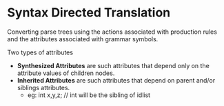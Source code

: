 # Syntax Directed Translation

Converting parse trees using the actions associated with production rules and the attributes associated with grammar symbols.

Two types of attributes

* **Synthesized Attributes** are such attributes that depend only on the attribute values of children nodes.
* **Inherited Attributes** are such attributes that depend on parent and/or siblings attributes.
  * eg: int x,y,z; // int will be the sibling of idlist

